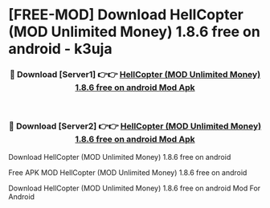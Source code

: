 # [FREE-MOD] Download HellCopter (MOD Unlimited Money) 1.8.6 free on android - k3uja


<div align="center">
<h3>🔴 Download [Server1] 👉👉 <a href="https://apk-comot.site?title=HellCopter_(MOD_Unlimited_Money)_1.8.6_free_on_android">HellCopter (MOD Unlimited Money) 1.8.6 free on android Mod Apk</a></h3><br>

<h3>🔴 Download [Server2] 👉👉 <a href="https://apk-comot.site?title=HellCopter_(MOD_Unlimited_Money)_1.8.6_free_on_android">HellCopter (MOD Unlimited Money) 1.8.6 free on android Mod Apk</a></h3>
</div>



Download HellCopter (MOD Unlimited Money) 1.8.6 free on android 

Free APK MOD HellCopter (MOD Unlimited Money) 1.8.6 free on android 

Download HellCopter (MOD Unlimited Money) 1.8.6 free on android Mod For Android
